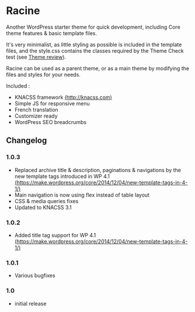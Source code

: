 # Racine

Another WordPress starter theme for quick development, including Core theme features & basic template files.

It's very minimalist, as little styling as possible is included in the template files, and the style.css contains the classes required by the Theme Check test (see [Theme review](http://codex.wordpress.org/Theme_Review)). 

Racine can be used as a parent theme, or as a main theme by modifying the files and styles for your needs.

Included :

* KNACSS framework [(http://knacss.com)](http://knacss.com)
* Simple JS for responsive menu
* French translation
* Customizer ready
* WordPress SEO breadcrumbs

## Changelog
### 1.0.3
* Replaced archive title & description, paginations & navigations by the new template tags introduced in WP 4.1 [(https://make.wordpress.org/core/2014/12/04/new-template-tags-in-4-1/)](https://make.wordpress.org/core/2014/12/04/new-template-tags-in-4-1/)
* Main navigation is now using flex instead of table layout
* CSS & media queries fixes
* Updated to KNACSS 3.1

### 1.0.2
* Added title tag support for WP 4.1 [(https://make.wordpress.org/core/2014/12/04/new-template-tags-in-4-1/)](https://make.wordpress.org/core/2014/12/04/new-template-tags-in-4-1/)

### 1.0.1
* Various bugfixes

### 1.0
* initial release